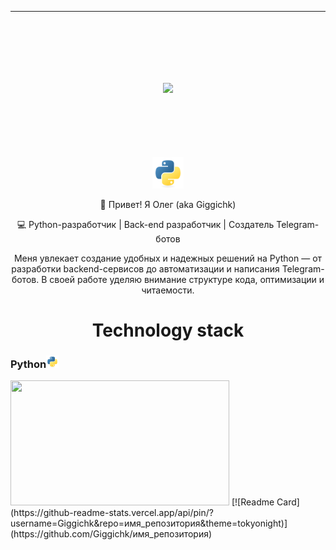 ---
<div id="header" align="center">
  <img src=https://media2.giphy.com/media/v1.Y2lkPTc5MGI3NjExd3c2NHMzNGhhbThwejZkMDAwN2E2cGYwOGk3eGRpN2s5N2w3dzNociZlcD12MV9pbnRlcm5hbF9naWZfYnlfaWQmY3Q9Zw/3ohhwqrNt7rd9yuj7O/giphy.gif width="100" border="0" vspace="100"/>
</div>
<div id="description" align="center">
  <img src="https://raw.githubusercontent.com/devicons/devicon/master/icons/python/python-original.svg" width="50"/> 
</div>
<div align="center">
 <p>👋 Привет! Я Олег (aka Giggichk)

💻 Python-разработчик | Back-end разработчик | Создатель Telegram-ботов

Меня увлекает создание удобных и надежных решений на Python — от разработки backend-сервисов до автоматизации и написания Telegram-ботов. В своей работе уделяю внимание структуре кода, оптимизации и читаемости.</p>
</div>
<div align="center">
  <h1>Technology stack</h1>
</div>
<div aligh="left">
  <h3>Python<img src="https://raw.githubusercontent.com/devicons/devicon/master/icons/python/python-original.svg" width="20"/></h3> 
  <img src="out.gif" width=350, height=200/>
  [![Readme Card](https://github-readme-stats.vercel.app/api/pin/?username=Giggichk&repo=имя_репозитория&theme=tokyonight)](https://github.com/Giggichk/имя_репозитория)
</div>

